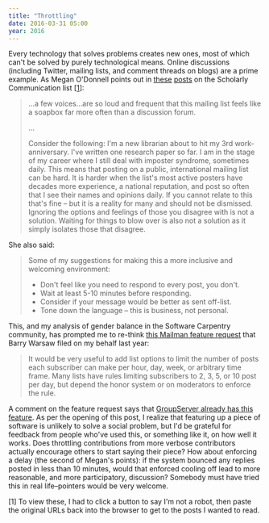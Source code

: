 ```yaml
---
title: "Throttling"
date: 2016-03-31 05:00
year: 2016
---
```

<p>
  Every technology that solves problems creates new ones,
  most of which can't be solved by purely technological means.
  Online discussions (including Twitter, mailing lists, and comment threads on blogs)
  are a prime example.
  As Megan O'Donnell points out in
  <a href="http://lists.ala.org/sympa/arc/scholcomm/2016-03/msg00208.html">these</a>
  <a href="http://lists.ala.org/sympa/arc/scholcomm/2016-03/msg00300.html">posts</a>
  on the Scholarly Communication list [<a href="#1">1</a>]:
</p>
<blockquote>
  <p>
    …a few voices…are so loud and frequent that
    this mailing list feels like a soapbox far more often than a discussion forum.
  </p>
  <p>
    …
  </p>
  <p>
    Consider the following: I'm a new librarian about to hit my 3rd work-anniversary.
    I've written one research paper so far.
    I am in the stage of my career where I still deal with imposter syndrome, sometimes daily.
    This means that posting on a public, international mailing list can be hard.
    It is harder when the list's most active posters have decades more experience,
    a national reputation,
    and post so often that I see their names and opinions daily.
    If you cannot relate to this that's fine – but it is a reality for many and should not be dismissed.
    Ignoring the options and feelings of those you disagree with is not a solution.
    Waiting for things to blow over is also not a solution as it simply isolates those that disagree.
  </p>
</blockquote>
<p>
  She also said:
</p>
<blockquote>
  <p>
    Some of my suggestions for making this a more inclusive and welcoming environment:
  </p>
  <ul>
    <li>
      Don't feel like you need to respond to every post, you don't.
    </li>
    <li>
      Wait at least 5-10 minutes before responding.
    </li>
    <li>
      Consider if your message would be better as sent off-list.
    </li>
    <li>
      Tone down the language – this is business, not personal.
    </li>
  </ul>
</blockquote>
<p>
  This,
  and my analysis of gender balance in the Software Carpentry community,
  has prompted me to re-think <a href="https://gitlab.com/mailman/mailman/issues/119">this Mailman feature request</a>
  that Barry Warsaw filed on my behalf last year:
</p>
<blockquote>
  <p>
    It would be very useful to add list options to limit the number of posts each subscriber can make per hour, day, week, or arbitrary time frame.
    Many lists have rules limiting subscribers to 2, 3, 5, or 10 post per day, but depend the honor system or on moderators to enforce the rule.
  </p>
</blockquote>
<p>
  A comment on the feature request says that <a href="http://groupserver.org/groupserver/features/details/#postingRate">GroupServer already has this feature</a>.
  As per the opening of this post,
  I realize that featuring up a piece of software is unlikely to solve a social problem,
  but I'd be grateful for feedback from people who've used this,
  or something like it,
  on how well it works.
  Does throttling contributions from more verbose contributors actually encourage others to start saying their piece?
  How about enforcing a delay (the second of Megan's points):
  if the system bounced any replies posted in less than 10 minutes,
  would that enforced cooling off lead to more reasonable, and more participatory, discussion?
  Somebody must have tried this in real life–pointers would be very welcome.
</p>
<p id="1">
  [1] To view these,
  I had to click a button to say I'm not a robot,
  then paste the original URLs back into the browser to get to the posts I wanted to read.
</p>

